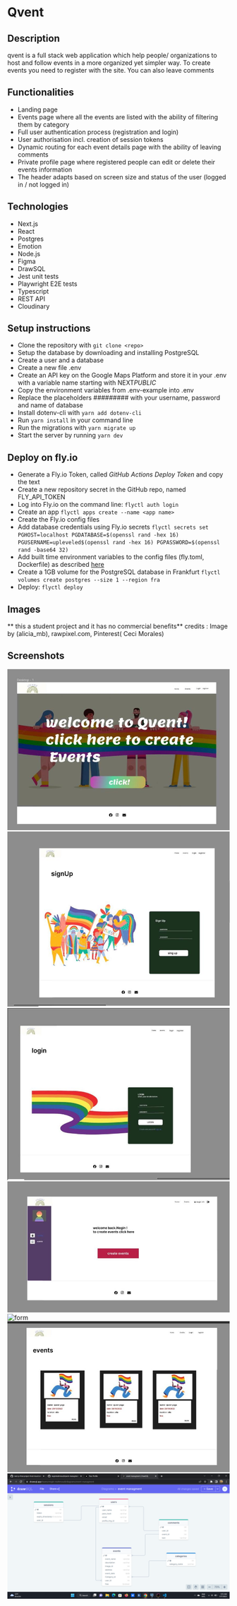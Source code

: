 # Qvent

## Description

qvent is a full stack web application which help people/ organizations to host and follow events in a more organized yet simpler way.
To create events you need to register with the site. You can also leave comments

## Functionalities

- Landing page
- Events page where all the events are listed with the ability of filtering them by category
- Full user authentication process (registration and login)
- User authorisation incl. creation of session tokens
- Dynamic routing for each event details page with the ability of leaving comments
- Private profile page where registered people can edit or delete their events information
- The header adapts based on screen size and status of the user (logged in / not logged in)

## Technologies

- Next.js
- React
- Postgres
- Emotion
- Node.js
- Figma
- DrawSQL
- Jest unit tests
- Playwright E2E tests
- Typescript
- REST API
- Cloudinary

## Setup instructions

- Clone the repository with `git clone <repo>`
- Setup the database by downloading and installing PostgreSQL
- Create a user and a database
- Create a new file .env
- Create an API key on the Google Maps Platform and store it in your .env with a variable name starting with NEXT*PUBLIC*
- Copy the environment variables from .env-example into .env
- Replace the placeholders ######### with your username, password and name of database
- Install dotenv-cli with `yarn add dotenv-cli`
- Run `yarn install` in your command line
- Run the migrations with `yarn migrate up`
- Start the server by running `yarn dev`

## Deploy on fly.io

- Generate a Fly.io Token, called _GitHub Actions Deploy Token_ and copy the text
- Create a new repository secret in the GitHub repo, named FLY_API_TOKEN
- Log into Fly.io on the command line: `flyctl auth login`
- Create an app `flyctl apps create --name <app name>`
- Create the Fly.io config files
- Add database credentials using Fly.io secrets
  `flyctl secrets set PGHOST=localhost PGDATABASE=$(openssl rand -hex 16) PGUSERNAME=upleveled$(openssl rand -hex 16) PGPASSWORD=$(openssl rand -base64 32)`
- Add built time environment variables to the config files (fly.toml, Dockerfile) as described [here](https://fly.io/docs/languages-and-frameworks/nextjs/#what-about-build-time-environment-variables)
- Create a 1GB volume for the PostgreSQL database in Frankfurt
  `flyctl volumes create postgres --size 1 --region fra`
- Deploy: `flyctl deploy`

## Images

** this a student project and it has no commercial benefits**
credits : Image by (alicia_mb), rawpixel.com, Pinterest( Ceci Morales)

## Screenshots

![Landingpage](Landingpage.jpeg)
![register](register.jpeg)
![login](Login.jpeg)
![private profile](privateprofile.jpeg)
![form](Adminform.jpeg.jpeg)
![events](events.jpeg)
![drawsql](drawsql.jpeg)
